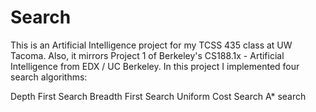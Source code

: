 # Search
This is an Artificial Intelligence project for my TCSS 435 class at UW Tacoma.
Also, it mirrors Project 1 of Berkeley's CS188.1x - Artificial Intelligence from EDX / UC Berkeley.
In this project I implemented four search algorithms:

Depth First Search
Breadth First Search
Uniform Cost Search
A* search
